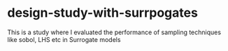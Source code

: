 # design-study-with-surrpogates
This is a study where I evaluated the performance of sampling techniques like sobol, LHS etc in Surrogate models
